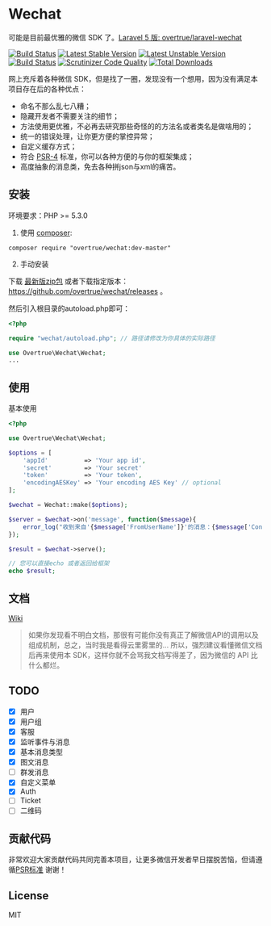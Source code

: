 # Wechat

可能是目前最优雅的微信 SDK 了。[Laravel 5 版: overtrue/laravel-wechat](https://github.com/overtrue/laravel-wechat)

[![Build Status](https://travis-ci.org/overtrue/wechat.svg?branch=master)](https://travis-ci.org/overtrue/wechat)
[![Latest Stable Version](https://poser.pugx.org/overtrue/wechat/v/stable.svg)](https://packagist.org/packages/overtrue/wechat)
[![Latest Unstable Version](https://poser.pugx.org/overtrue/wechat/v/unstable.svg)](https://packagist.org/packages/overtrue/wechat)
[![Build Status](https://scrutinizer-ci.com/g/overtrue/wechat/badges/build.png?b=master)](https://scrutinizer-ci.com/g/overtrue/wechat/build-status/master)
[![Scrutinizer Code Quality](https://scrutinizer-ci.com/g/overtrue/wechat/badges/quality-score.png?b=master)](https://scrutinizer-ci.com/g/overtrue/wechat/?branch=master)
[![Total Downloads](https://poser.pugx.org/overtrue/wechat/downloads.svg)](https://packagist.org/packages/overtrue/wechat)

网上充斥着各种微信 SDK，但是找了一圈，发现没有一个想用，因为没有满足本项目存在后的各种优点：

 - 命名不那么乱七八糟；
 - 隐藏开发者不需要关注的细节；
 - 方法使用更优雅，不必再去研究那些奇怪的的方法名或者类名是做啥用的；
 - 统一的错误处理，让你更方便的掌控异常；
 - 自定义缓存方式；
 - 符合 [PSR-4](https://github.com/php-fig/fig-standards/blob/master/accepted/PSR-4-autoloader.md) 标准，你可以各种方便的与你的框架集成；
 - 高度抽象的消息类，免去各种拼json与xml的痛苦。

## 安装

环境要求：PHP >= 5.3.0

1. 使用 [composer](https://getcomposer.org/):

  ```shell
  composer require "overtrue/wechat:dev-master"
  ```

2. 手动安装

  下载 [最新版zip包](https://github.com/overtrue/wechat/archive/master.zip)  或者下载指定版本：https://github.com/overtrue/wechat/releases 。

  然后引入根目录的autoload.php即可：

  ```php
  <?php

  require "wechat/autoload.php"; // 路径请修改为你具体的实际路径

  use Overtrue\Wechat\Wechat;
  ...
  ```

## 使用

基本使用

```php
<?php

use Overtrue\Wechat\Wechat;

$options = [
    'appId'          => 'Your app id',
    'secret'         => 'Your secret'
    'token'          => 'Your token',
    'encodingAESKey' => 'Your encoding AES Key' // optional
];

$wechat = Wechat::make($options);

$server = $wechat->on('message', function($message){
    error_log("收到来自'{$message['FromUserName']}'的消息：{$message['Content']}");
});

$result = $wechat->serve();

// 您可以直接echo 或者返回给框架
echo $result;
```

## 文档

[Wiki](https://github.com/overtrue/wechat/wiki)

> 如果你发现看不明白文档，那很有可能你没有真正了解微信API的调用以及组成机制，总之，当时我是看得云里雾里的...
所以，强烈建议看懂微信文档后再来使用本 SDK，这样你就不会骂我文档写得差了，因为微信的 API 比什么都烂。

## TODO

- [x] 用户
- [x] 用户组
- [x] 客服
- [x] 监听事件与消息
- [x] 基本消息类型
- [x] 图文消息
- [ ] 群发消息
- [x] 自定义菜单
- [x] Auth
- [ ] Ticket
- [ ] 二维码

## 贡献代码

非常欢迎大家贡献代码共同完善本项目，让更多微信开发者早日摆脱苦恼，但请遵循[PSR标准](https://github.com/php-fig/fig-standards/blob/master/accepted/) 谢谢！

## License

MIT
